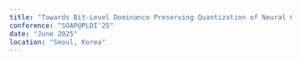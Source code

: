 ```yaml
---
title: "Towards Bit-Level Dominance Preserving Quantization of Neural Classifiers"
conference: "SOAP@PLDI'25"
date: "June 2025"
location: "Seoul, Korea"
---
```

